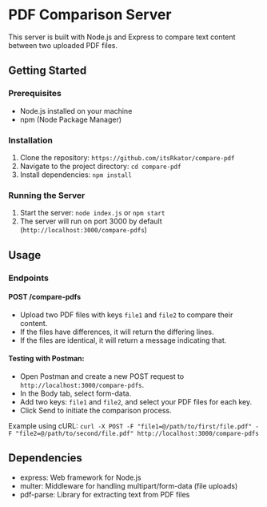 # PDF Comparison Server

This server is built with Node.js and Express to compare text content between two uploaded PDF files.

## Getting Started

### Prerequisites

- Node.js installed on your machine
- npm (Node Package Manager)

### Installation

1. Clone the repository: `https://github.com/itsRkator/compare-pdf`
2. Navigate to the project directory: `cd compare-pdf`
3. Install dependencies: `npm install`

### Running the Server

1. Start the server: `node index.js` or `npm start`
2. The server will run on port 3000 by default (`http://localhost:3000/compare-pdfs`)

## Usage

### Endpoints

#### POST /compare-pdfs

- Upload two PDF files with keys `file1` and `file2` to compare their content.
- If the files have differences, it will return the differing lines.
- If the files are identical, it will return a message indicating that.

#### Testing with Postman:

- Open Postman and create a new POST request to `http://localhost:3000/compare-pdfs`.
- In the Body tab, select form-data.
- Add two keys: `file1` and `file2`, and select your PDF files for each key.
- Click Send to initiate the comparison process.

Example using cURL:
`curl -X POST -F "file1=@/path/to/first/file.pdf" -F "file2=@/path/to/second/file.pdf" http://localhost:3000/compare-pdfs`

## Dependencies

- express: Web framework for Node.js
- multer: Middleware for handling multipart/form-data (file uploads)
- pdf-parse: Library for extracting text from PDF files
